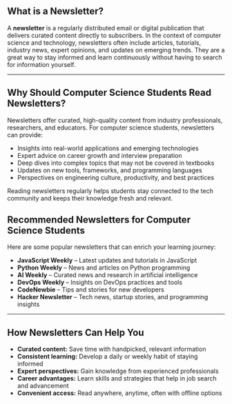
## What is a Newsletter?

A **newsletter** is a regularly distributed email or digital publication that delivers curated content directly to subscribers. In the context of computer science and technology, newsletters often include articles, tutorials, industry news, expert opinions, and updates on emerging trends. They are a great way to stay informed and learn continuously without having to search for information yourself.

---

## Why Should Computer Science Students Read Newsletters?

Newsletters offer curated, high-quality content from industry professionals, researchers, and educators. For computer science students, newsletters can provide:

* Insights into real-world applications and emerging technologies
* Expert advice on career growth and interview preparation
* Deep dives into complex topics that may not be covered in textbooks
* Updates on new tools, frameworks, and programming languages
* Perspectives on engineering culture, productivity, and best practices

Reading newsletters regularly helps students stay connected to the tech community and keeps their knowledge fresh and relevant.



## Recommended Newsletters for Computer Science Students

Here are some popular newsletters that can enrich your learning journey:

* **JavaScript Weekly** – Latest updates and tutorials in JavaScript
* **Python Weekly** – News and articles on Python programming
* **AI Weekly** – Curated news and research in artificial intelligence
* **DevOps Weekly** – Insights on DevOps practices and tools
* **CodeNewbie** – Tips and stories for new developers
* **Hacker Newsletter** – Tech news, startup stories, and programming insights

---

## How Newsletters Can Help You

* **Curated content:** Save time with handpicked, relevant information
* **Consistent learning:** Develop a daily or weekly habit of staying informed
* **Expert perspectives:** Gain knowledge from experienced professionals
* **Career advantages:** Learn skills and strategies that help in job search and advancement
* **Convenient access:** Read anywhere, anytime, often with offline options

